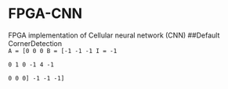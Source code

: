 # FPGA-CNN
FPGA implementation of Cellular neural network (CNN)
##Default
CornerDetection<br />
<code>A = [0 0 0    B = [-1 -1 -1    I = -1  
     0 1 0         -1  4 -1  
     0 0 0]        -1 -1 -1]<code>  
     
